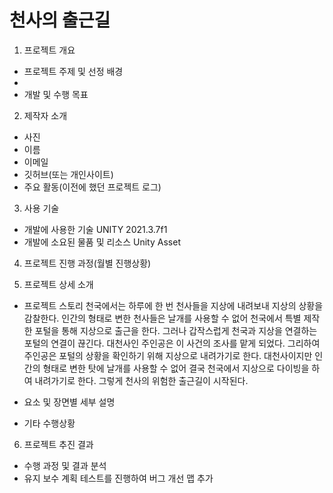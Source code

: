 # 천사의 출근길
1. 프로젝트 개요 
  - 프로젝트 주제 및 선정 배경
  - 
  - 개발 및 수행 목표
  
2. 제작자 소개
  - 사진
  - 이름
  - 이메일
  - 깃허브(또는 개인사이트)
  - 주요 활동(이전에 했던 프로젝트 로그)

3. 사용 기술
  - 개발에 사용한 기술
    UNITY 2021.3.7f1
  - 개발에 소요된 물품 및 리소스
    Unity Asset

4. 프로젝트 진행 과정(월별 진행상황)

5. 프로젝트 상세 소개
  - 프로젝트 스토리
천국에서는 하루에 한 번 천사들을 지상에 내려보내 지상의 상황을 감찰한다. 인간의 형태로 변한 천사들은 날개를 사용할 수 없어 천국에서 특별 제작한 포털을 통해 지상으로 출근을 한다. 그러나 갑작스럽게 천국과 지상을 연결하는 포털의 연결이 끊긴다. 대천사인 주인공은 이 사건의 조사를 맡게 되었다. 그리하여 주인공은 포털의 상황을 확인하기 위해 지상으로 내려가기로 한다. 대천사이지만 인간의 형태로 변한 탓에 날개를 사용할 수 없어 결국 천국에서 지상으로 다이빙을 하여 내려가기로 한다. 그렇게 천사의 위험한 출근길이 시작된다.

  - 요소 및 장면별 세부 설명
  - 기타 수행상황

6. 프로젝트 추진 결과
  - 수행 과정 및 결과 분석
  - 유지 보수 계획
    테스트를 진행하여 버그 개선
    맵 추가
